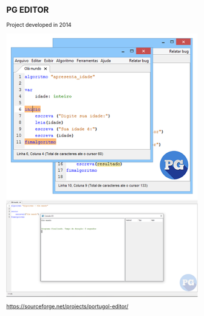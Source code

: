 ## PG EDITOR

Project developed in 2014

![1](icons/image.png?raw=true "1")
![2](icons/image2.png?raw=true "2")

https://sourceforge.net/projects/portugol-editor/
